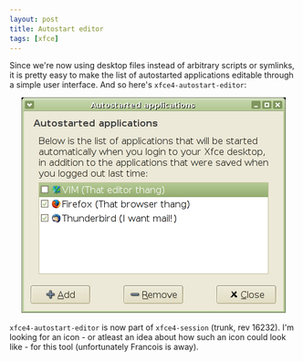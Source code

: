 ```yaml
---
layout: post
title: Autostart editor
tags: [xfce]
---
```


Since we're now using desktop files instead of arbitrary scripts or symlinks, it is pretty easy to make the list of autostarted applications editable through a simple user interface. And so here's <code>xfce4-autostart-editor</code>:

<center><a href="/images/2005/autostart-editor-20050715.png"><img src="/images/2005/autostart-editor-20050715.png" border="0" /></a></center>

<code>xfce4-autostart-editor</code> is now part of <code>xfce4-session</code> (trunk, rev 16232). I'm looking for an icon - or atleast an idea about how such an icon could look like - for this tool (unfortunately Francois is away).

